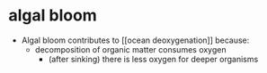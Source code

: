 # algal bloom

- Algal bloom contributes to [[ocean deoxygenation]] because:
	- decomposition of organic matter consumes oxygen
		- (after sinking) there is less oxygen for deeper organisms 
